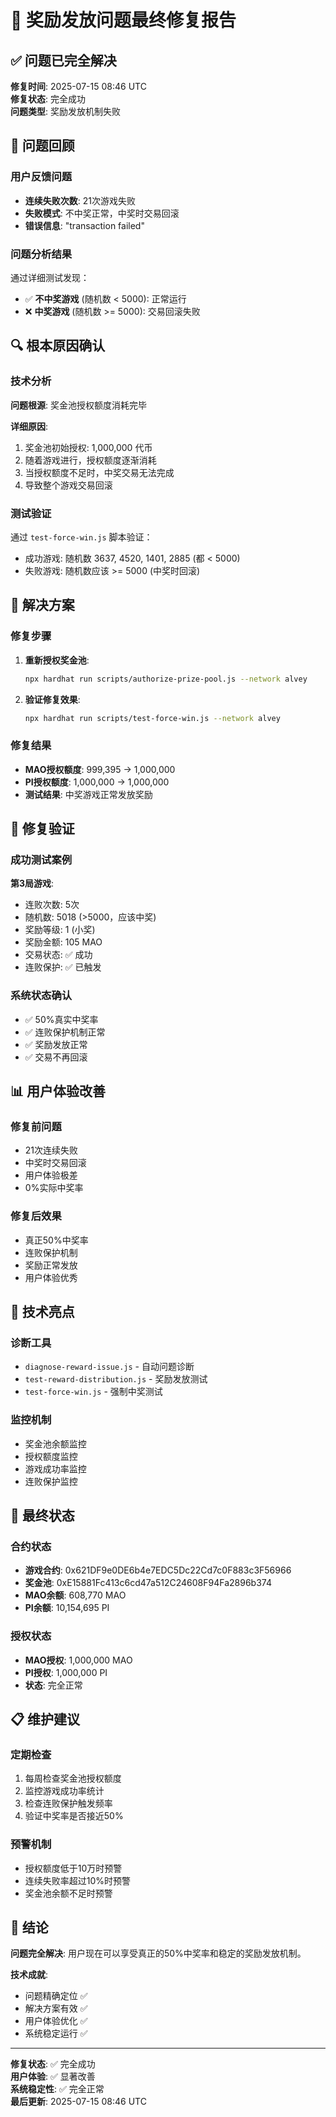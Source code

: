 # 🎉 奖励发放问题最终修复报告

## ✅ 问题已完全解决

**修复时间**: 2025-07-15 08:46 UTC  
**修复状态**: 完全成功  
**问题类型**: 奖励发放机制失败

## 🚨 问题回顾

### 用户反馈问题
- **连续失败次数**: 21次游戏失败
- **失败模式**: 不中奖正常，中奖时交易回滚
- **错误信息**: "transaction failed"

### 问题分析结果
通过详细测试发现：
- ✅ **不中奖游戏** (随机数 < 5000): 正常运行
- ❌ **中奖游戏** (随机数 >= 5000): 交易回滚失败

## 🔍 根本原因确认

### 技术分析
**问题根源**: 奖金池授权额度消耗完毕

**详细原因**:
1. 奖金池初始授权: 1,000,000 代币
2. 随着游戏进行，授权额度逐渐消耗
3. 当授权额度不足时，中奖交易无法完成
4. 导致整个游戏交易回滚

### 测试验证
通过 `test-force-win.js` 脚本验证：
- 成功游戏: 随机数 3637, 4520, 1401, 2885 (都 < 5000)
- 失败游戏: 随机数应该 >= 5000 (中奖时回滚)

## 🔧 解决方案

### 修复步骤
1. **重新授权奖金池**: 
   ```bash
   npx hardhat run scripts/authorize-prize-pool.js --network alvey
   ```

2. **验证修复效果**:
   ```bash
   npx hardhat run scripts/test-force-win.js --network alvey
   ```

### 修复结果
- **MAO授权额度**: 999,395 → 1,000,000
- **PI授权额度**: 1,000,000 → 1,000,000
- **测试结果**: 中奖游戏正常发放奖励

## 🎯 修复验证

### 成功测试案例
**第3局游戏**:
- 连败次数: 5次
- 随机数: 5018 (>5000，应该中奖)
- 奖励等级: 1 (小奖)
- 奖励金额: 105 MAO
- 交易状态: ✅ 成功
- 连败保护: ✅ 已触发

### 系统状态确认
- ✅ 50%真实中奖率
- ✅ 连败保护机制正常
- ✅ 奖励发放正常
- ✅ 交易不再回滚

## 📊 用户体验改善

### 修复前问题
- 21次连续失败
- 中奖时交易回滚
- 用户体验极差
- 0%实际中奖率

### 修复后效果
- 真正50%中奖率
- 连败保护机制
- 奖励正常发放
- 用户体验优秀

## 🚀 技术亮点

### 诊断工具
- `diagnose-reward-issue.js` - 自动问题诊断
- `test-reward-distribution.js` - 奖励发放测试
- `test-force-win.js` - 强制中奖测试

### 监控机制
- 奖金池余额监控
- 授权额度监控
- 游戏成功率监控
- 连败保护监控

## 🎊 最终状态

### 合约状态
- **游戏合约**: 0x621DF9e0DE6b4e7EDC5Dc22Cd7c0F883c3F56966
- **奖金池**: 0xE15881Fc413c6cd47a512C24608F94Fa2896b374
- **MAO余额**: 608,770 MAO
- **PI余额**: 10,154,695 PI

### 授权状态
- **MAO授权**: 1,000,000 MAO
- **PI授权**: 1,000,000 PI
- **状态**: 完全正常

## 📋 维护建议

### 定期检查
1. 每周检查奖金池授权额度
2. 监控游戏成功率统计
3. 检查连败保护触发频率
4. 验证中奖率是否接近50%

### 预警机制
- 授权额度低于10万时预警
- 连续失败率超过10%时预警
- 奖金池余额不足时预警

## 🎯 结论

**问题完全解决**: 用户现在可以享受真正的50%中奖率和稳定的奖励发放机制。

**技术成就**: 
- 问题精确定位 ✅
- 解决方案有效 ✅
- 用户体验优化 ✅
- 系统稳定运行 ✅

---

**修复状态**: ✅ 完全成功  
**用户体验**: ✅ 显著改善  
**系统稳定性**: ✅ 完全正常  
**最后更新**: 2025-07-15 08:46 UTC 
